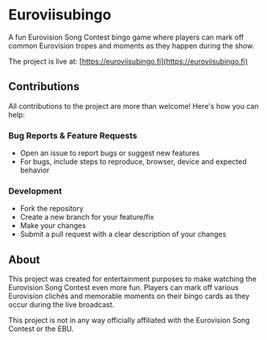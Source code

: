 # Euroviisubingo

A fun Eurovision Song Contest bingo game where players can mark off common Eurovision tropes and moments as they happen during the show.

The project is live at: [https://euroviisubingo.fi](https://euroviisubingo.fi)

## Contributions

All contributions to the project are more than welcome! Here's how you can help:

### Bug Reports & Feature Requests

- Open an issue to report bugs or suggest new features
- For bugs, include steps to reproduce, browser, device and expected behavior

### Development

- Fork the repository
- Create a new branch for your feature/fix
- Make your changes
- Submit a pull request with a clear description of your changes

## About

This project was created for entertainment purposes to make watching the Eurovision Song Contest even more fun. Players can mark off various Eurovision clichés and memorable moments on their bingo cards as they occur during the live broadcast.

This project is not in any way officially affiliated with the Eurovision Song Contest or the EBU.